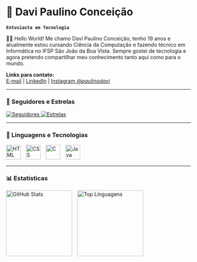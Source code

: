 # 👻 Davi Paulino Conceição

**`Entusiasta em Tecnologia`**

🙋‍♂️ Hello World! Me chamo Davi Paulino Conceição, tenho 19 anos e atualmente estou cursando Ciência da Computação e fazendo técnico em Informática no IFSP São João da Boa Vista. Sempre gostei de tecnologia e agora pretendo compartilhar meu conhecimento tanto aqui como para o mundo.  

**Links para contato:**  
[E-mail](https://outlook.live.com/mail/0/?deeplink=mail%2F0%2F%3Fnlp%3D0) | [LinkedIn](https://www.linkedin.com/in/davi-paulino-concei%C3%A7%C3%A3o-5b97b92ba) | [Instagram @_paulinodavi_](https://www.instagram.com/_paulinodavi_/?next=%2F)

---

### 📌 Seguidores e Estrelas

<p>
  <a href="https://github.com/Davi2910?tab=followers">
    <img alt="Seguidores" src="https://img.shields.io/github/followers/Davi2910?style=for-the-badge&logo=github&label=Seguidores"/>
  </a>
  <a href="https://github.com/Davi2910?tab=repositories&sort=stargazers">
    <img alt="Estrelas" src="https://img.shields.io/github/stars/Davi2910?style=for-the-badge&logo=github&label=Estrelas"/>
  </a>
</p>

---

### 🤖 Linguagens e Tecnologias

<p>
  <img alt="HTML" title="HTML" width="40px" style="margin-right:10px;" src="https://cdn.jsdelivr.net/gh/devicons/devicon@latest/icons/html5/html5-original.svg" />
  <img alt="CSS" title="CSS" width="40px" style="margin-right:10px;" src="https://cdn.jsdelivr.net/gh/devicons/devicon@latest/icons/css3/css3-original-wordmark.svg" />
  <img alt="C" title="C" width="40px" style="margin-right:10px;" src="https://cdn.jsdelivr.net/gh/devicons/devicon@latest/icons/c/c-original.svg" />
  <img alt="Java" title="Java" width="40px" style="margin-right:10px;" src="https://cdn.jsdelivr.net/gh/devicons/devicon@latest/icons/java/java-original.svg" />
</p>

---

### 📊 Estatísticas

<p>
  <img alt="GitHub Stats" height="180px" style="margin-right:10px;" src="https://github-readme-stats.vercel.app/api?username=Davi2910&show_icons=true&theme=dark&include_all_commits=true&locale=pt-br" />
  <img alt="Top Linguagens" height="180px" style="margin-right:10px;" src="https://github-readme-stats.vercel.app/api/top-langs/?username=Davi2910&theme=dark&layout=compact&custom_title=Tecnologias&langs_count=7" />
</p>
